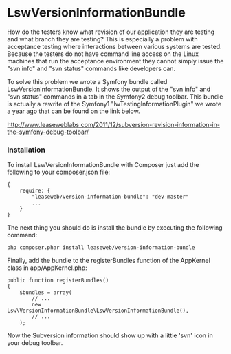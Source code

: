 LswVersionInformationBundle
===========================

How do the testers know what revision of our application they are testing and what branch
they are testing? This is especially a problem with acceptance testing where interactions
between various systems are tested. Because the testers do not have command line access on
the Linux machines that run the acceptance environment they cannot simply issue the "svn info"
and "svn status" commands like developers can.

To solve this problem we wrote a Symfony bundle called LswVersionInformationBundle. It shows
the output of the "svn info" and "svn status" commands in a tab in the Symfony2 debug toolbar.
This bundle is actually a rewrite of the Symfony1 "lwTestingInformationPlugin" we wrote a year
ago that can be found on the link below.

http://www.leaseweblabs.com/2011/12/subversion-revision-information-in-the-symfony-debug-toolbar/

### Installation

To install LswVersionInformationBundle with Composer just add the following to your composer.json file:

    {
        require: {
            "leaseweb/version-information-bundle": "dev-master"
            ...
        }
    }

The next thing you should do is install the bundle by executing the following command:

    php composer.phar install leaseweb/version-information-bundle

Finally, add the bundle to the registerBundles function of the AppKernel class in app/AppKernel.php:

    public function registerBundles()
    {
        $bundles = array(
            // ...
            new Lsw\VersionInformationBundle\LswVersionInformationBundle(),
            // ...
        );


Now the Subversion information should show up with a little 'svn' icon  in your debug toolbar.
